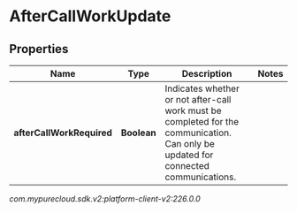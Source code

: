 # AfterCallWorkUpdate


## Properties

| Name | Type | Description | Notes |
| ------------ | ------------- | ------------- | ------------- |
| **afterCallWorkRequired** | **Boolean** | Indicates whether or not after-call work must be completed for the communication. Can only be updated for connected communications. |  |




_com.mypurecloud.sdk.v2:platform-client-v2:226.0.0_
